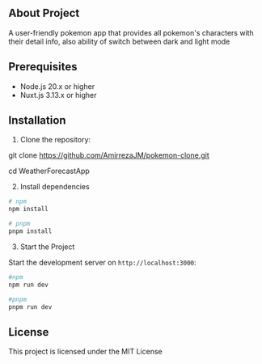 ## About Project
A user-friendly pokemon app that provides all pokemon's characters with their detail info, also ability of switch between dark and light mode

<!-- ## Table of Contents
- [Installation](#installation)
- [Usage](#usage)
- [Contributing](#contributing)
- [License](#license) -->


## Prerequisites
- Node.js 20.x or higher
- Nuxt.js 3.13.x or higher



## Installation
1. Clone the repository:

git clone https://github.com/AmirrezaJM/pokemon-clone.git

cd WeatherForecastApp

2. Install dependencies

```bash
# npm
npm install

# pnpm
pnpm install

```
3. Start the Project

Start the development server on `http://localhost:3000`:

```bash
#npm
npm run dev

#pnpm
pnpm run dev
```

## License

This project is licensed under the MIT License
